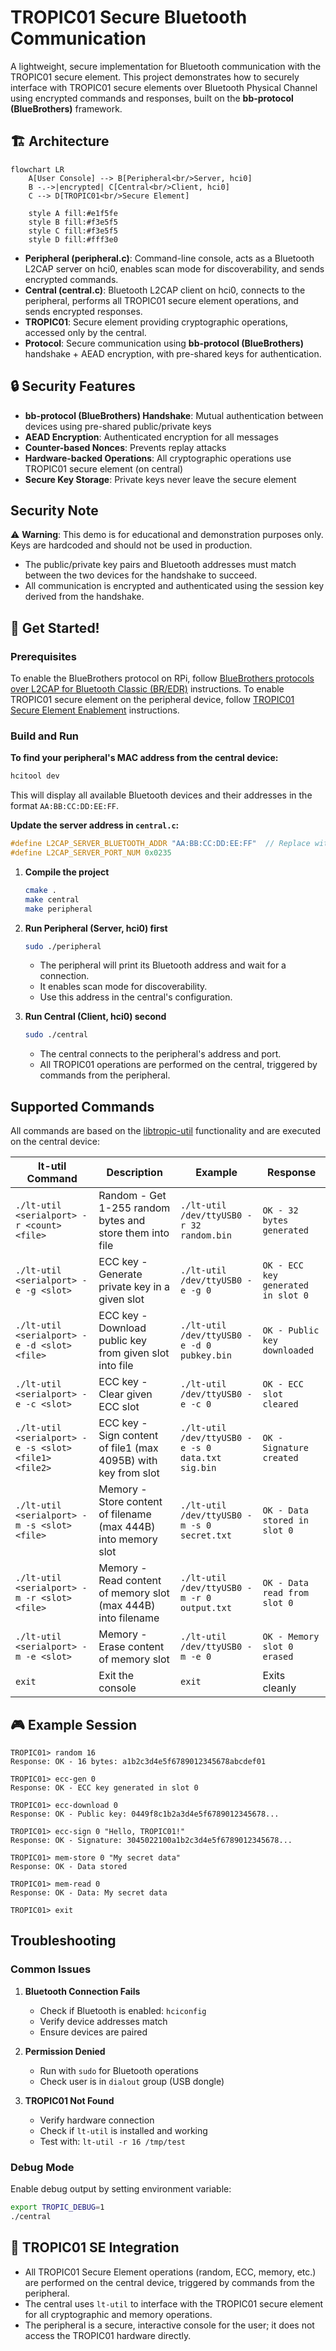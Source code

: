 # TROPIC01 Secure Bluetooth Communication

A lightweight, secure implementation for Bluetooth communication with the TROPIC01 secure element. This project demonstrates how to securely interface with TROPIC01 secure elements over Bluetooth Physical Channel using encrypted commands and responses, built on the **bb-protocol (BlueBrothers)** framework.

## 🏗️ Architecture

```mermaid
flowchart LR
    A[User Console] --> B[Peripheral<br/>Server, hci0]
    B -.->|encrypted| C[Central<br/>Client, hci0]
    C --> D[TROPIC01<br/>Secure Element]
    
    style A fill:#e1f5fe
    style B fill:#f3e5f5
    style C fill:#f3e5f5
    style D fill:#fff3e0
```

- **Peripheral (peripheral.c)**: Command-line console, acts as a Bluetooth L2CAP server on hci0, enables scan mode for discoverability, and sends encrypted commands.
- **Central (central.c)**: Bluetooth L2CAP client on hci0, connects to the peripheral, performs all TROPIC01 secure element operations, and sends encrypted responses.
- **TROPIC01**: Secure element providing cryptographic operations, accessed only by the central.
- **Protocol**: Secure communication using **bb-protocol (BlueBrothers)** handshake + AEAD encryption, with pre-shared keys for authentication.

## 🔒 Security Features

- **bb-protocol (BlueBrothers) Handshake**: Mutual authentication between devices using pre-shared public/private keys
- **AEAD Encryption**: Authenticated encryption for all messages
- **Counter-based Nonces**: Prevents replay attacks
- **Hardware-backed Operations**: All cryptographic operations use TROPIC01 secure element (on central)
- **Secure Key Storage**: Private keys never leave the secure element

## Security Note

⚠️ **Warning**: This demo is for educational and demonstration purposes only. Keys are hardcoded and should not be used in production.
- The public/private key pairs and Bluetooth addresses must match between the two devices for the handshake to succeed.
- All communication is encrypted and authenticated using the session key derived from the handshake.

## 🚀 Get Started!

### Prerequisites

To enable the BlueBrothers protocol on RPi, follow [BlueBrothers protocols over L2CAP for Bluetooth Classic (BR/EDR)](../BB_BRINGUP.md) instructions.
To enable TROPIC01 secure element on the peripheral device, follow [TROPIC01 Secure Element Enablement](../TROPIC01_BRINGUP.md) instructions.

### Build and Run

**To find your peripheral's MAC address from the central device:**

```bash
hcitool dev
```
This will display all available Bluetooth devices and their addresses in the format `AA:BB:CC:DD:EE:FF`.

**Update the server address in `central.c`:**

```c
#define L2CAP_SERVER_BLUETOOTH_ADDR "AA:BB:CC:DD:EE:FF"  // Replace with your peripheral's address
#define L2CAP_SERVER_PORT_NUM 0x0235
```

1. **Compile the project**
   ```bash
   cmake .
   make central
   make peripheral
   ```

2. **Run Peripheral (Server, hci0) first**
   ```bash
   sudo ./peripheral
   ```
   - The peripheral will print its Bluetooth address and wait for a connection.
   - It enables scan mode for discoverability.
   - Use this address in the central's configuration.

3. **Run Central (Client, hci0) second**
   ```bash
   sudo ./central
   ```
   - The central connects to the peripheral's address and port.
   - All TROPIC01 operations are performed on the central, triggered by commands from the peripheral.

## Supported Commands

All commands are based on the [libtropic-util](https://github.com/tropicsquare/libtropic-util) functionality and are executed on the central device:

| lt-util Command | Description | Example | Response |
|-----------------|-------------|---------|----------|
| `./lt-util <serialport> -r <count> <file>` | Random - Get 1-255 random bytes and store them into file | `./lt-util /dev/ttyUSB0 -r 32 random.bin` | `OK - 32 bytes generated` |
| `./lt-util <serialport> -e -g <slot>` | ECC key - Generate private key in a given slot | `./lt-util /dev/ttyUSB0 -e -g 0` | `OK - ECC key generated in slot 0` |
| `./lt-util <serialport> -e -d <slot> <file>` | ECC key - Download public key from given slot into file | `./lt-util /dev/ttyUSB0 -e -d 0 pubkey.bin` | `OK - Public key downloaded` |
| `./lt-util <serialport> -e -c <slot>` | ECC key - Clear given ECC slot | `./lt-util /dev/ttyUSB0 -e -c 0` | `OK - ECC slot cleared` |
| `./lt-util <serialport> -e -s <slot> <file1> <file2>` | ECC key - Sign content of file1 (max 4095B) with key from slot | `./lt-util /dev/ttyUSB0 -e -s 0 data.txt sig.bin` | `OK - Signature created` |
| `./lt-util <serialport> -m -s <slot> <file>` | Memory - Store content of filename (max 444B) into memory slot | `./lt-util /dev/ttyUSB0 -m -s 0 secret.txt` | `OK - Data stored in slot 0` |
| `./lt-util <serialport> -m -r <slot> <file>` | Memory - Read content of memory slot (max 444B) into filename | `./lt-util /dev/ttyUSB0 -m -r 0 output.txt` | `OK - Data read from slot 0` |
| `./lt-util <serialport> -m -e <slot>` | Memory - Erase content of memory slot | `./lt-util /dev/ttyUSB0 -m -e 0` | `OK - Memory slot 0 erased` |
| `exit` | Exit the console | `exit` | Exits cleanly |


## 🎮 Example Session
```
TROPIC01> random 16
Response: OK - 16 bytes: a1b2c3d4e5f6789012345678abcdef01

TROPIC01> ecc-gen 0
Response: OK - ECC key generated in slot 0

TROPIC01> ecc-download 0
Response: OK - Public key: 0449f8c1b2a3d4e5f6789012345678...

TROPIC01> ecc-sign 0 "Hello, TROPIC01!"
Response: OK - Signature: 3045022100a1b2c3d4e5f6789012345678...

TROPIC01> mem-store 0 "My secret data"
Response: OK - Data stored

TROPIC01> mem-read 0
Response: OK - Data: My secret data

TROPIC01> exit
```

## Troubleshooting

### Common Issues

1. **Bluetooth Connection Fails**
   - Check if Bluetooth is enabled: `hciconfig`
   - Verify device addresses match
   - Ensure devices are paired

2. **Permission Denied**
   - Run with `sudo` for Bluetooth operations
   - Check user is in `dialout` group (USB dongle)

3. **TROPIC01 Not Found**
   - Verify hardware connection
   - Check if `lt-util` is installed and working
   - Test with: `lt-util -r 16 /tmp/test`

### Debug Mode

Enable debug output by setting environment variable:
```bash
export TROPIC_DEBUG=1
./central
```

## 🔗 TROPIC01 SE Integration

- All TROPIC01 Secure Element operations (random, ECC, memory, etc.) are performed on the central device, triggered by commands from the peripheral.
- The central uses `lt-util` to interface with the TROPIC01 secure element for all cryptographic and memory operations.
- The peripheral is a secure, interactive console for the user; it does not access the TROPIC01 hardware directly.

